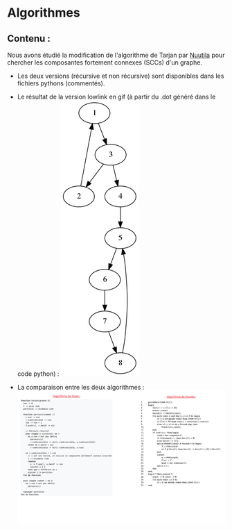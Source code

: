 # Algorithmes

## Contenu :
Nous avons étudié la modification de l'algorithme de Tarjan par [Nuutila](Tarjan_Modification_Nuutila.pdf) pour chercher les composantes fortement connexes (SCCs) d'un graphe.

- Les deux versions (récursive et non récursive) sont disponibles dans les fichiers pythons (commentés).

- Le résultat de la version lowlink en gif (à partir du .dot généré dans le code python) :
![40% center](preorder.gif)

- La comparaison entre les deux algorithmes :
![40% center](comparaison.png)

